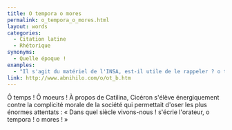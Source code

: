 ```yaml
---
title: O tempora o mores
permalink: o_tempora_o_mores.html
layout: words
categories:
  - Citation latine
  - Rhétorique
synonyms:
  - Quelle époque !
examples:
  - "Il s'agit du matériel de l'INSA, est-il utile de le rappeler ? o tempora o mores !"
link: http://www.abnihilo.com/o/ot_b.htm
---
```


Ô temps ! Ô moeurs !
À propos de Catilina, Cicéron s'élève énergiquement contre la complicité morale de la société qui permettait d'oser les plus énormes attentats : « Dans quel siècle vivons-nous ! s'écrie l'orateur, o tempora ! o mores ! »

